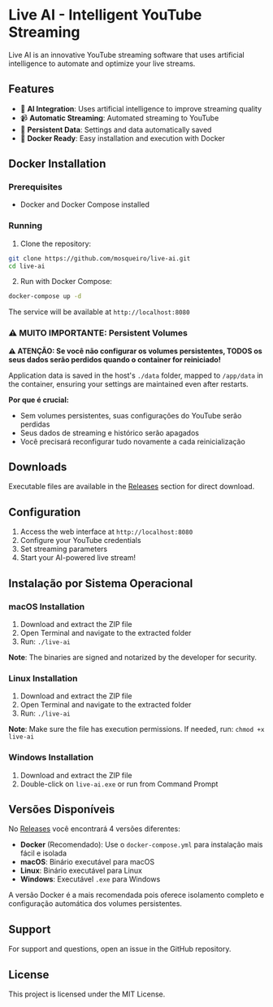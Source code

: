 # Live AI - Intelligent YouTube Streaming

Live AI is an innovative YouTube streaming software that uses artificial intelligence to automate and optimize your live streams.

## Features

- 🤖 **AI Integration**: Uses artificial intelligence to improve streaming quality
- 📹 **Automatic Streaming**: Automated streaming to YouTube
- 💾 **Persistent Data**: Settings and data automatically saved
- 🐳 **Docker Ready**: Easy installation and execution with Docker

## Docker Installation

### Prerequisites

- Docker and Docker Compose installed

### Running

1. Clone the repository:

```bash
git clone https://github.com/mosqueiro/live-ai.git
cd live-ai
```

2. Run with Docker Compose:

```bash
docker-compose up -d
```

The service will be available at `http://localhost:8080`

### ⚠️ **MUITO IMPORTANTE: Persistent Volumes**

**⚠️ ATENÇÃO: Se você não configurar os volumes persistentes, TODOS os seus dados serão perdidos quando o container for reiniciado!**

Application data is saved in the host's `./data` folder, mapped to `/app/data` in the container, ensuring your settings are maintained even after restarts.

**Por que é crucial:**

- Sem volumes persistentes, suas configurações do YouTube serão perdidas
- Seus dados de streaming e histórico serão apagados
- Você precisará reconfigurar tudo novamente a cada reinicialização

## Downloads

Executable files are available in the [Releases](https://github.com/mosqueiro/live-ai/releases) section for direct download.

## Configuration

1. Access the web interface at `http://localhost:8080`
2. Configure your YouTube credentials
3. Set streaming parameters
4. Start your AI-powered live stream!

## Instalação por Sistema Operacional

### macOS Installation

1. Download and extract the ZIP file
2. Open Terminal and navigate to the extracted folder
3. Run: `./live-ai`

**Note**: The binaries are signed and notarized by the developer for security.

### Linux Installation

1. Download and extract the ZIP file
2. Open Terminal and navigate to the extracted folder
3. Run: `./live-ai`

**Note**: Make sure the file has execution permissions. If needed, run: `chmod +x live-ai`

### Windows Installation

1. Download and extract the ZIP file
2. Double-click on `live-ai.exe` or run from Command Prompt

## Versões Disponíveis

No [Releases](https://github.com/mosqueiro/live-ai/releases) você encontrará 4 versões diferentes:

- **Docker** (Recomendado): Use o `docker-compose.yml` para instalação mais fácil e isolada
- **macOS**: Binário executável para macOS
- **Linux**: Binário executável para Linux
- **Windows**: Executável `.exe` para Windows

A versão Docker é a mais recomendada pois oferece isolamento completo e configuração automática dos volumes persistentes.

## Support

For support and questions, open an issue in the GitHub repository.

## License

This project is licensed under the MIT License.
